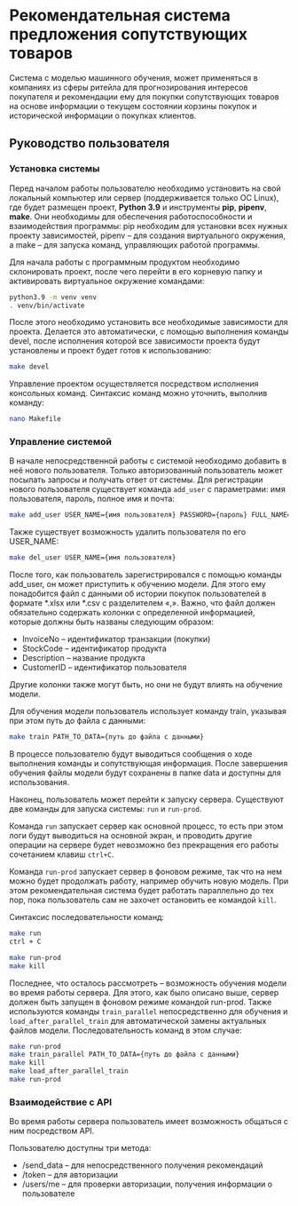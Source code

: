# Рекомендательная система предложения сопутствующих товаров

Система с моделью машинного обучения, может применяться в компаниях из сферы ритейла для прогнозирования интересов покупателя и рекомендации ему для покупки сопутствующих товаров на основе информации о текущем состоянии корзины покупок и исторической информации о покупках клиентов. 

## Руководство пользователя

### Установка системы

Перед началом работы пользователю необходимо установить на свой локальный компьютер или сервер (поддерживается только ОС Linux), где будет размещен проект, <b>Python 3.9</b> и инструменты <b>pip</b>, <b>pipenv</b>, <b>make</b>. Они необходимы для обеспечения работоспособности и взаимодействия программы: pip необходим для установки всех нужных проекту зависимостей, pipenv – для создания виртуального окружения, а make – для запуска команд, управляющих работой программы.

Для начала работы с программным продуктом необходимо склонировать проект, после чего перейти в его корневую папку и активировать виртуальное окружение командами:

```bash
python3.9 -m venv venv
. venv/bin/activate
```

После этого необходимо установить все необходимые зависимости для проекта. Делается это автоматически, с помощью выполнения команды devel, после исполнения которой все зависимости проекта будут установлены и проект будет готов к использованию:

```bash
make devel
```

Управление проектом осуществляется посредством исполнения консольных команд. Синтаксис команд можно уточнить, выполнив команду:

```bash
nano Makefile
```

### Управление системой

В начале непосредственной работы с системой необходимо добавить в неё нового пользователя. Только авторизованный пользователь может посылать запросы и получать ответ от системы. Для регистрации нового пользователя существует команда ```add_user``` с параметрами: имя пользователя, пароль, полное имя и почта:

```bash
make add_user USER_NAME={имя пользователя} PASSWORD={пароль} FULL_NAME={полное имя} EMAIL={пароль}
```

Также существует возможность удалить пользователя по его USER_NAME:

```bash
make del_user USER_NAME={имя пользователя}
```

После того, как пользователь зарегистрировался с помощью команды add_user, он может приступить к обучению модели. Для этого ему понадобится файл с данными об истории покупок пользователей в формате *.xlsx или *.csv с разделителем «,». Важно, что файл должен обязательно содержать колонки с определенной информацией, которые должны быть названы следующим образом:

+ InvoiceNo – идентификатор транзакции (покупки)
+ StockCode – идентификатор продукта
+ Description – название продукта
+ CustomerID – идентификатор пользователя

Другие колонки также могут быть, но они не будут влиять на обучение модели.

Для обучения модели пользователь использует команду train, указывая при этом путь до файла с данными:

```bash
make train PATH_TO_DATA={путь до файла с данными}
```

В процессе пользователю будут выводиться сообщения о ходе выполнения команды и сопутствующая информация. После завершения обучения файлы модели будут сохранены в папке data и доступны для использования.

Наконец, пользователь может перейти к запуску сервера. Существуют две команды для запуска системы: ```run``` и ```run-prod```. 

Команда ```run``` запускает сервер как основной процесс, то есть при этом логи будут выводиться на основной экран, и проводить другие операции на сервере будет невозможно без прекращения его работы сочетанием клавиш ```ctrl+C```. 

Команда ```run-prod``` запускает сервер в фоновом режиме, так что на нем можно будет продолжать работу, например обучить новую модель. При этом рекомендательная система будет работать параллельно до тех пор, пока пользователь сам не захочет остановить ее командой ```kill```. 

Синтаксис последовательности команд:

```bash
make run
ctrl + C
```

```bash
make run-prod
make kill
```

Последнее, что осталось рассмотреть – возможность обучения модели во время работы сервера. Для этого, как было описано выше, сервер должен быть запущен в фоновом режиме командой run-prod. Также используются команды ```train_parallel``` непосредственно для обучения и ```load_after_parallel_train``` для автоматической замены актуальных файлов модели. Последовательность команд в этом случае:

```bash
make run-prod
make train_parallel PATH_TO_DATA={путь до файла с данными}
make kill
make load_after_parallel_train
make run-prod
```

### Взаимодействие с API

Во время работы сервера пользователь имеет возможность общаться с ним посредством API. 

Пользователю доступны три метода:

+ /send_data – для непосредственного получения рекомендаций
+ /token – для авторизации
+ /users/me – для проверки авторизации, получения информации о пользователе




